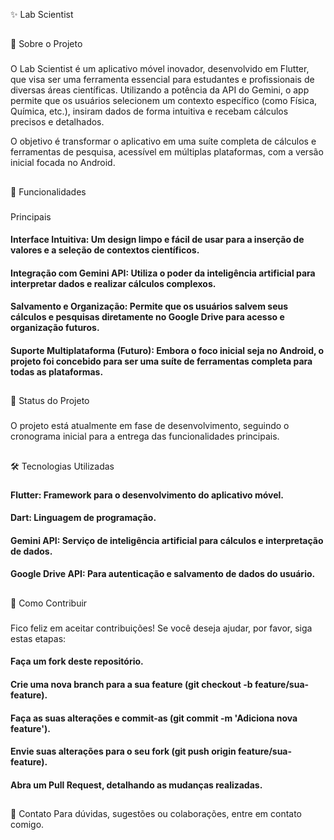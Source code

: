 ✨ Lab Scientist
##
📖 Sobre o Projeto
###
O Lab Scientist é um aplicativo móvel inovador, desenvolvido em Flutter, que visa ser uma ferramenta essencial para estudantes e profissionais de diversas áreas científicas. Utilizando a potência da API do Gemini, o app permite que os usuários selecionem um contexto específico (como Física, Química, etc.), insiram dados de forma intuitiva e recebam cálculos precisos e detalhados.

O objetivo é transformar o aplicativo em uma suíte completa de cálculos e ferramentas de pesquisa, acessível em múltiplas plataformas, com a versão inicial focada no Android.
##
🚀 Funcionalidades
###
Principais
#### Interface Intuitiva: Um design limpo e fácil de usar para a inserção de valores e a seleção de contextos científicos.
#### Integração com Gemini API: Utiliza o poder da inteligência artificial para interpretar dados e realizar cálculos complexos.
#### Salvamento e Organização: Permite que os usuários salvem seus cálculos e pesquisas diretamente no Google Drive para acesso e organização futuros.
#### Suporte Multiplataforma (Futuro): Embora o foco inicial seja no Android, o projeto foi concebido para ser uma suíte de ferramentas completa para todas as plataformas.
##
🚧 Status do Projeto
###
O projeto está atualmente em fase de desenvolvimento, seguindo o cronograma inicial para a entrega das funcionalidades principais.
##
🛠️ Tecnologias Utilizadas
###
#### Flutter: Framework para o desenvolvimento do aplicativo móvel.
#### Dart: Linguagem de programação.
#### Gemini API: Serviço de inteligência artificial para cálculos e interpretação de dados.
#### Google Drive API: Para autenticação e salvamento de dados do usuário.
##
🤝 Como Contribuir
###
Fico feliz em aceitar contribuições! Se você deseja ajudar, por favor, siga estas etapas:
#### Faça um fork deste repositório.
#### Crie uma nova branch para a sua feature (git checkout -b feature/sua-feature).
#### Faça as suas alterações e commit-as (git commit -m 'Adiciona nova feature').
#### Envie suas alterações para o seu fork (git push origin feature/sua-feature).
#### Abra um Pull Request, detalhando as mudanças realizadas.
##
📧 Contato
Para dúvidas, sugestões ou colaborações, entre em contato comigo.
